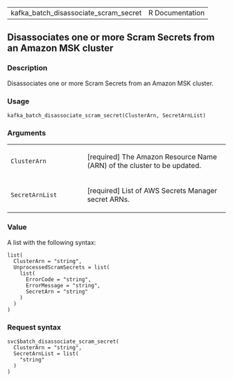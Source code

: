 <table style="width: 100%;">
<tbody>
<tr class="odd">
<td>kafka_batch_disassociate_scram_secret</td>
<td style="text-align: right;">R Documentation</td>
</tr>
</tbody>
</table>

## Disassociates one or more Scram Secrets from an Amazon MSK cluster

### Description

Disassociates one or more Scram Secrets from an Amazon MSK cluster.

### Usage

    kafka_batch_disassociate_scram_secret(ClusterArn, SecretArnList)

### Arguments

<table>
<colgroup>
<col style="width: 35%" />
<col style="width: 65%" />
</colgroup>
<tbody>
<tr class="odd">
<td><code
id="kafka_batch_disassociate_scram_secret_:_ClusterArn">ClusterArn</code></td>
<td><p>[required] The Amazon Resource Name (ARN) of the cluster to be
updated.</p></td>
</tr>
<tr class="even">
<td><code
id="kafka_batch_disassociate_scram_secret_:_SecretArnList">SecretArnList</code></td>
<td><p>[required] List of AWS Secrets Manager secret ARNs.</p></td>
</tr>
</tbody>
</table>

### Value

A list with the following syntax:

    list(
      ClusterArn = "string",
      UnprocessedScramSecrets = list(
        list(
          ErrorCode = "string",
          ErrorMessage = "string",
          SecretArn = "string"
        )
      )
    )

### Request syntax

    svc$batch_disassociate_scram_secret(
      ClusterArn = "string",
      SecretArnList = list(
        "string"
      )
    )
